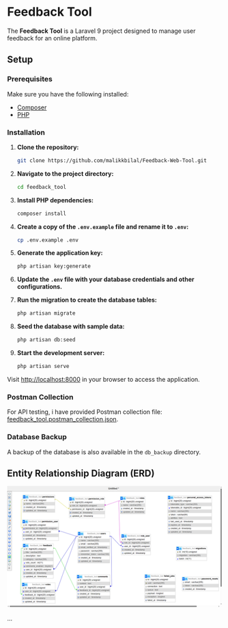 # Feedback Tool

The **Feedback Tool** is a Laravel 9 project designed to manage user feedback for an online platform.

## Setup

### Prerequisites

Make sure you have the following installed:

- [Composer](https://getcomposer.org/)
- [PHP](https://www.php.net/)

### Installation

1. **Clone the repository:**

    ```bash
    git clone https://github.com/malikkbilal/Feedback-Web-Tool.git
    ```

2. **Navigate to the project directory:**

    ```bash
    cd feedback_tool
    ```

3. **Install PHP dependencies:**

    ```bash
    composer install
    ```
4. **Create a copy of the `.env.example` file and rename it to `.env`:**

    ```bash
    cp .env.example .env
    ```

5. **Generate the application key:**

    ```bash
    php artisan key:generate
    ```

6. **Update the `.env` file with your database credentials and other configurations.**

7. **Run the migration to create the database tables:**

    ```bash
    php artisan migrate
    ```

8. **Seed the database with sample data:**

    ```bash
    php artisan db:seed
    ```

9. **Start the development server:**

    ```bash
    php artisan serve
    ```

Visit [http://localhost:8000](http://localhost:8000) in your browser to access the application.

### Postman Collection

For API testing, i have provided Postman collection file: [feedback_tool.postman_collection.json](postman/feedback_tool.postman_collection.json).

### Database Backup

A backup of the database is also available in the `db_backup` directory.

## Entity Relationship Diagram (ERD)

![ERD](Feedback-tool-ERD.png)

...
